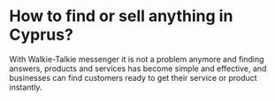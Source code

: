 # How to find or sell anything in Cyprus?

With Walkie-Talkie messenger it is not a problem anymore and finding answers, products and services has become simple and effective, and businesses can find customers ready to get their service or product instantly.
